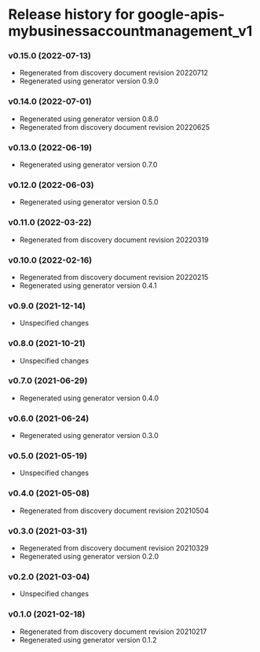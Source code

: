 # Release history for google-apis-mybusinessaccountmanagement_v1

### v0.15.0 (2022-07-13)

* Regenerated from discovery document revision 20220712
* Regenerated using generator version 0.9.0

### v0.14.0 (2022-07-01)

* Regenerated using generator version 0.8.0
* Regenerated from discovery document revision 20220625

### v0.13.0 (2022-06-19)

* Regenerated using generator version 0.7.0

### v0.12.0 (2022-06-03)

* Regenerated using generator version 0.5.0

### v0.11.0 (2022-03-22)

* Regenerated from discovery document revision 20220319

### v0.10.0 (2022-02-16)

* Regenerated from discovery document revision 20220215
* Regenerated using generator version 0.4.1

### v0.9.0 (2021-12-14)

* Unspecified changes

### v0.8.0 (2021-10-21)

* Unspecified changes

### v0.7.0 (2021-06-29)

* Regenerated using generator version 0.4.0

### v0.6.0 (2021-06-24)

* Regenerated using generator version 0.3.0

### v0.5.0 (2021-05-19)

* Unspecified changes

### v0.4.0 (2021-05-08)

* Regenerated from discovery document revision 20210504

### v0.3.0 (2021-03-31)

* Regenerated from discovery document revision 20210329
* Regenerated using generator version 0.2.0

### v0.2.0 (2021-03-04)

* Unspecified changes

### v0.1.0 (2021-02-18)

* Regenerated from discovery document revision 20210217
* Regenerated using generator version 0.1.2

